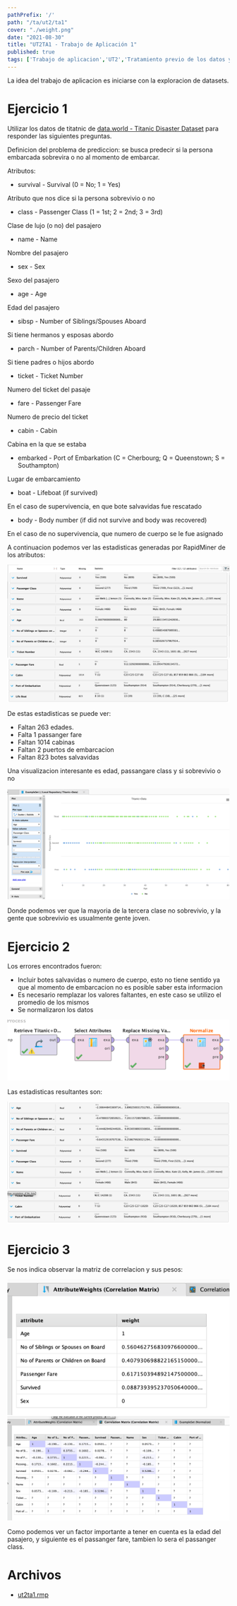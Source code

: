 ```yaml
---
pathPrefix: '/'
path: "/ta/ut2/ta1"
cover: "./weight.png"
date: "2021-08-30"
title: "UT2TA1 - Trabajo de Aplicación 1"
published: true
tags: ['Trabajo de aplicacion','UT2','Tratamiento previo de los datos y fundamentos de los algoritmos de ML','RapidMiner']
---
```


La idea del trabajo de aplicacion es iniciarse con la exploracion de datasets.

# Ejercicio 1

Utilizar los datos de titatnic de [data.world - Titanic Disaster Dataset](https://data.world/nrippner/titanic-disaster-dataset) para responder las siguientes preguntas.

Definicion del problema de prediccion: se busca predecir si la persona embarcada sobrevira o no al momento de embarcar.

Atributos:


- survival - Survival (0 = No; 1 = Yes)

Atributo que nos dice si la persona sobrevivio o no
- class - Passenger Class (1 = 1st; 2 = 2nd; 3 = 3rd)

Clase de lujo (o no) del pasajero
- name - Name

Nombre del pasajero
- sex - Sex

Sexo del pasajero
- age - Age

Edad del pasajero
- sibsp - Number of Siblings/Spouses Aboard

Si tiene hermanos y esposas abordo
- parch - Number of Parents/Children Aboard

Si tiene padres o hijos abordo
- ticket - Ticket Number

Numero del ticket del pasaje
- fare - Passenger Fare

Numero de precio del ticket
- cabin - Cabin

Cabina en la que se estaba
- embarked - Port of Embarkation (C = Cherbourg; Q = Queenstown; S = Southampton)

Lugar de embarcamiento
- boat - Lifeboat (if survived)

En el caso de supervivencia, en que bote salvavidas fue rescatado
- body - Body number (if did not survive and body was recovered)

En el caso de no supervivencia, que numero de cuerpo se le fue asignado

A continuacion podemos ver las estadisticas generadas por RapidMiner de los atributos:

![estadisticas1](https://github.com/JuanFKurucz/ia-portfolio/blob/main/content/posts/ut/ut2/ta/ta1/estadisticas1.png)
![estadisticas2](https://github.com/JuanFKurucz/ia-portfolio/blob/main/content/posts/ut/ut2/ta/ta1/estadisticas2.png)


De estas estadisticas se puede ver:
- Faltan 263 edades.
- Falta 1 passanger fare
- Faltan 1014 cabinas
- Faltan 2 puertos de embarcacion
- Faltan 823 botes salvavidas

Una visualizacion interesante es edad, passangare class y si sobrevivio o no

![visualization](https://github.com/JuanFKurucz/ia-portfolio/blob/main/content/posts/ut/ut2/ta/ta1/visualization.png)

Donde podemos ver que la mayoria de la tercera clase no sobrevivio, y la gente que sobrevivio es usualmente gente joven.

# Ejercicio 2

Los errores encontrados fueron:
- Incluir botes salvavidas o numero de cuerpo, esto no tiene sentido ya que al momento de embarcacion no es posible saber esta informacion
- Es necesario remplazar los valores faltantes, en este caso se utilizo el promedio de los mismos
- Se normalizaron los datos

![preprocessing](https://github.com/JuanFKurucz/ia-portfolio/blob/main/content/posts/ut/ut2/ta/ta1/preprocessing.png)

Las estadisticas resultantes son:

![estadisticas3](https://github.com/JuanFKurucz/ia-portfolio/blob/main/content/posts/ut/ut2/ta/ta1/estadisticas3.png)
![estadisticas4](https://github.com/JuanFKurucz/ia-portfolio/blob/main/content/posts/ut/ut2/ta/ta1/estadisticas4.png)

# Ejercicio 3

Se nos indica observar la matriz de correlacion y sus pesos:


![pesos](https://github.com/JuanFKurucz/ia-portfolio/blob/main/content/posts/ut/ut2/ta/ta1/weight.png)
![matriz](https://github.com/JuanFKurucz/ia-portfolio/blob/main/content/posts/ut/ut2/ta/ta1/matrix.png)

Como podemos ver un factor importante a tener en cuenta es la edad del pasajero, y siguiente es el passanger fare, tambien lo sera el passanger class.

# Archivos

- [ut2ta1.rmp](https://github.com/JuanFKurucz/ia-portfolio/blob/main/content/posts/ut/ut2/ta/ta1/ut2ta1.rmp)
